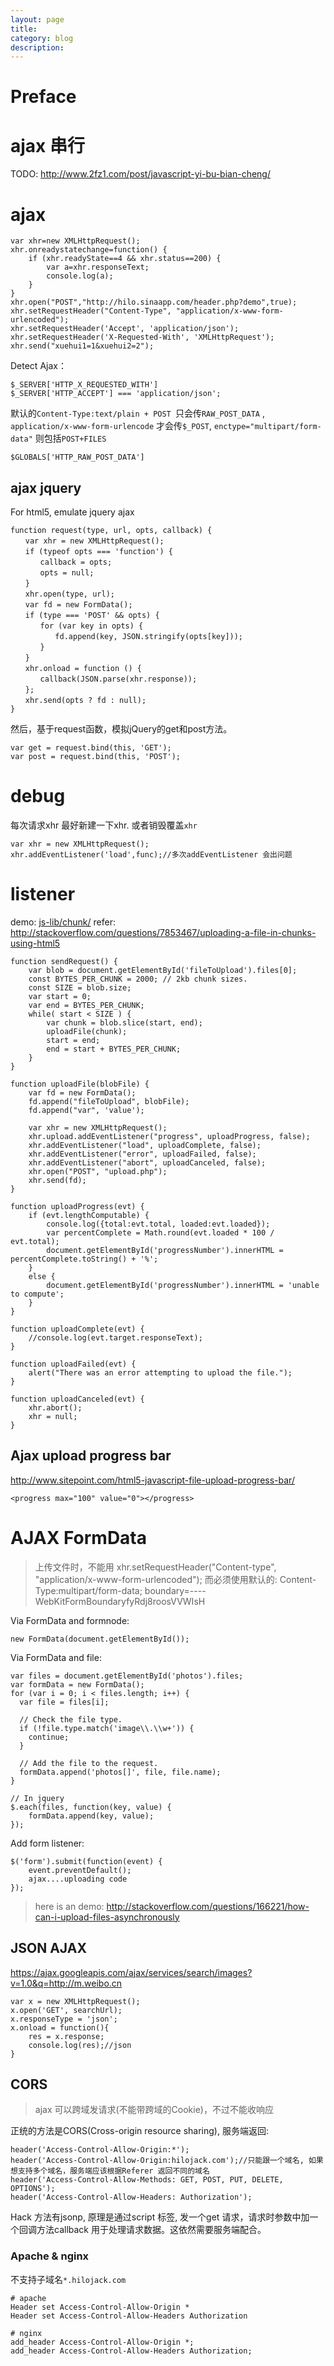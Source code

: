 ```yaml
---
layout: page
title:	
category: blog
description: 
---
```

# Preface

# ajax 串行
TODO:
http://www.2fz1.com/post/javascript-yi-bu-bian-cheng/

# ajax

	var xhr=new XMLHttpRequest();
	xhr.onreadystatechange=function() {
		if (xhr.readyState==4 && xhr.status==200) {
			var a=xhr.responseText;
			console.log(a);
		}
	}
	xhr.open("POST","http://hilo.sinaapp.com/header.php?demo",true);
	xhr.setRequestHeader("Content-Type", "application/x-www-form-urlencoded");
	xhr.setRequestHeader('Accept', 'application/json');
	xhr.setRequestHeader('X-Requested-With', 'XMLHttpRequest');
	xhr.send("xuehui1=1&xuehui2=2");

Detect Ajax：

	$_SERVER['HTTP_X_REQUESTED_WITH']
	$_SERVER['HTTP_ACCEPT'] === 'application/json';

默认的`Content-Type:text/plain + POST `只会传`RAW_POST_DATA` , `application/x-www-form-urlencode` 才会传`$_POST`, `enctype="multipart/form-data"` 则包括`POST+FILES`

	$GLOBALS['HTTP_RAW_POST_DATA'] 

## ajax jquery
For html5, emulate jquery ajax

	function request(type, url, opts, callback) {
	　　var xhr = new XMLHttpRequest();
	　　if (typeof opts === 'function') {
	　　　　callback = opts;
	　　　　opts = null;
	　　}
	　　xhr.open(type, url);
	　　var fd = new FormData();
	　　if (type === 'POST' && opts) {
	　　　　for (var key in opts) {
	　　　　　　fd.append(key, JSON.stringify(opts[key]));
	　　　　}
	　　}
	　　xhr.onload = function () {
	　　　　callback(JSON.parse(xhr.response));
	　　};
	　　xhr.send(opts ? fd : null);
	}

然后，基于request函数，模拟jQuery的get和post方法。

	var get = request.bind(this, 'GET');
	var post = request.bind(this, 'POST');

# debug
每次请求xhr 最好新建一下xhr. 或者销毁覆盖`xhr`

	var xhr = new XMLHttpRequest();
	xhr.addEventListener('load',func);//多次addEventListener 会出问题

# listener
demo: [js-lib/chunk/](js-lib/chunk/)
refer: http://stackoverflow.com/questions/7853467/uploading-a-file-in-chunks-using-html5

	function sendRequest() {
		var blob = document.getElementById('fileToUpload').files[0];
		const BYTES_PER_CHUNK = 2000; // 2kb chunk sizes.
		const SIZE = blob.size;
		var start = 0;
		var end = BYTES_PER_CHUNK;
		while( start < SIZE ) {
			var chunk = blob.slice(start, end);
			uploadFile(chunk);
			start = end;
			end = start + BYTES_PER_CHUNK;
		}
	}

	function uploadFile(blobFile) {
		var fd = new FormData();
		fd.append("fileToUpload", blobFile);
		fd.append("var", 'value');

		var xhr = new XMLHttpRequest();
		xhr.upload.addEventListener("progress", uploadProgress, false);
		xhr.addEventListener("load", uploadComplete, false);
		xhr.addEventListener("error", uploadFailed, false);
		xhr.addEventListener("abort", uploadCanceled, false);
		xhr.open("POST", "upload.php");
		xhr.send(fd);
	}

	function uploadProgress(evt) {
		if (evt.lengthComputable) {
			console.log({total:evt.total, loaded:evt.loaded});
			var percentComplete = Math.round(evt.loaded * 100 / evt.total);
			document.getElementById('progressNumber').innerHTML = percentComplete.toString() + '%';
		}
		else {
			document.getElementById('progressNumber').innerHTML = 'unable to compute';
		}
	}

	function uploadComplete(evt) {
		//console.log(evt.target.responseText);
	}

	function uploadFailed(evt) {
		alert("There was an error attempting to upload the file.");
	}

	function uploadCanceled(evt) {
		xhr.abort();
		xhr = null;
	}

## Ajax upload progress bar
http://www.sitepoint.com/html5-javascript-file-upload-progress-bar/

	<progress max="100" value="0"></progress>

# AJAX FormData
> 上传文件时，不能用 xhr.setRequestHeader("Content-type", "application/x-www-form-urlencoded");
> 而必须使用默认的: Content-Type:multipart/form-data; boundary=----WebKitFormBoundaryfyRdj8roosVVWIsH

Via FormData and formnode:

	new FormData(document.getElementById());

Via FormData and file:

	var files = document.getElementById('photos').files;
	var formData = new FormData();
	for (var i = 0; i < files.length; i++) {
	  var file = files[i];

	  // Check the file type.
	  if (!file.type.match('image\\.\\w+')) {
		continue;
	  }

	  // Add the file to the request.
	  formData.append('photos[]', file, file.name);
	}

	// In jquery
	$.each(files, function(key, value) {
        formData.append(key, value);
    });

Add form listener:

	$('form').submit(function(event) {
        event.preventDefault();
		ajax....uploading code
    });

> here is an demo: 
http://stackoverflow.com/questions/166221/how-can-i-upload-files-asynchronously

## JSON AJAX
https://ajax.googleapis.com/ajax/services/search/images?v=1.0&q=http://m.weibo.cn

	var x = new XMLHttpRequest();
	x.open('GET', searchUrl);
	x.responseType = 'json';
	x.onload = function(){
		res = x.response;	
		console.log(res);//json
	}
	

## CORS
> ajax 可以跨域发请求(不能带跨域的Cookie)，不过不能收响应

正统的方法是CORS(Cross-origin resource sharing), 服务端返回:

	header('Access-Control-Allow-Origin:*');
	header('Access-Control-Allow-Origin:hilojack.com');//只能跟一个域名, 如果想支持多个域名，服务端应该根据Referer 返回不同的域名
	header('Access-Control-Allow-Methods: GET, POST, PUT, DELETE, OPTIONS');
	header('Access-Control-Allow-Headers: Authorization');

Hack 方法有jsonp, 原理是通过script 标签, 发一个get 请求，请求时参数中加一个回调方法callback 用于处理请求数据。这依然需要服务端配合。

### Apache & nginx
不支持子域名`*.hilojack.com`

	# apache
	Header set Access-Control-Allow-Origin *  
	Header set Access-Control-Allow-Headers Authorization

	# nginx
	add_header Access-Control-Allow-Origin *;
	add_header Access-Control-Allow-Headers Authorization;


